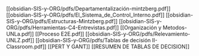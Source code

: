 [[obsidian-SIS-y-ORG/pdfs/Departamentalización-mintzberg.pdf]]
[[obsidian-SIS-y-ORG/pdfs/El_Sistema_de_Control_Interno.pdf]]
[[obsidian-SIS-y-ORG/pdfs/Estructuras-Mintzberg.pdf]]
[[obsidian-SIS-y-ORG/pdfs/Herramientas-C4-Entrevistas.pdf]]
[[Organización y Metodos-UNLa.pdf]]
[[Proceso E2E.pdf]]
[[obsidian-SIS-y-ORG/pdfs/Relevamiento-UNLZ.pdf]]
[[obsidian-SIS-y-ORG/pdfs/Tablas de decisión II-Classroom.pdf]]
[[PERT Y GANT]]
[[RESUMEN DE TABLAS DE DECISION]]